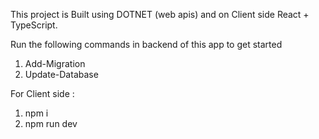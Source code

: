 This project is Built using DOTNET (web apis) and on Client side React + TypeScript.

Run the following commands in backend of this app to get started
1) Add-Migration <MigrationName>
2) Update-Database

For Client side : 
1) npm i
2) npm run dev
